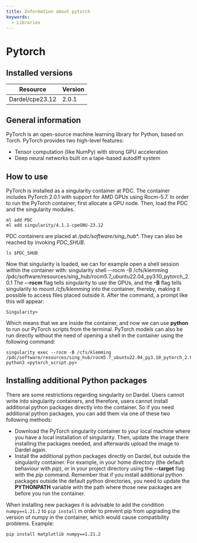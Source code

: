 ```yaml
---
title: Information about pytorch
keywords:
  - Libraries
---
```

# Pytorch

## Installed versions

| Resource | Version |
|---|---|
| Dardel/cpe23.12 | 2.0.1 |

## General information

PyTorch is an open-source machine learning library for Python, based on Torch.
PyTorch provides two high-level features:
- Tensor computation (like NumPy) with strong GPU acceleration
- Deep neural networks built on a tape-based autodiff system


## How to use
PyTorch is installed as a singularity container at PDC.
The container includes PyTorch 2.0.1 with support for
AMD GPUs using Rocm-5.7.
In order to run the PyTorch container, first allocate
a GPU node. Then, load the PDC and the singularity
modules.
```
ml add PDC
ml add singularity/4.1.1-cpeGNU-23.12
```
PDC containers are placed at */pdc/software/sing_hub**.
They can also be reached by invoking *PDC_SHUB*.
```
ls $PDC_SHUB
```
Now that singularity is loaded, we can for example open a shell session
within the container with:
singularity shell --rocm -B /cfs/klemming /pdc/software/resources/sing_hub/rocm5.7_ubuntu22.04_py3.10_pytorch_2.0.1
The **--rocm** flag tells singularity to use the GPUs, and the **-B** flag tells singularity to
mount */cfs/klemming* into the container, thereby, making it possible to access files placed outside
it.
After the command, a prompt like this will appear:
```
Singularity>
```
Which means that we are inside the container, and now we can use **python** to run our PyTorch scripts
from the terminal.
PyTorch models can also be run directly without the need of opening a shell in the container using
the following command:
```
singularity exec --rocm -B /cfs/klemming /pdc/software/resources/sing_hub/rocm5.7_ubuntu22.04_py3.10_pytorch_2.0.1 python3 <pytorch_script.py>
```

## Installing additional Python packages
There are some restrictions regarding singularity on Dardel.
Users cannot write into singularity containers, and therefore,
users cannot install additional python packages directly into the container.
So if you need additional python packages, you can add them via one
of these two following methods:
- Download the PyTorch singularity container to your local machine where you have a local
installation of singularity. Then, update the image there installing the packages
needed, and afterwards upload the image to Dardel again.
- Install the additional python packages directly on Dardel, but outside the
singularity container. For example, in your home directory (the default behaviour with *pip*),
or in your project directory using the **--target** flag with the *pip* command.
Remember that if you install additional python packages outside the default python
directories, you need to update the **PYTHONPATH** variable with the path where
those new packages are before you run the container.

When installing new packages it is advisable to add the condition `numpy==1.21.2` to `pip install` in order to prevent pip from upgrading the version of numpy in the container, which would cause compatibility problems. Example:
```
pip install matplotlib numpy==1.21.2
```

